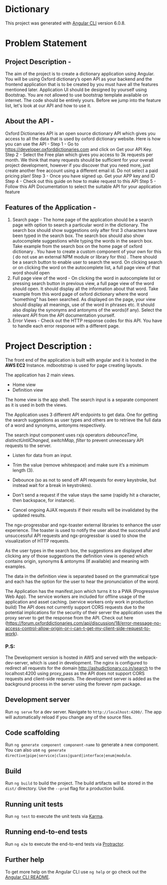 # Dictionary

This project was generated with [Angular CLI](https://github.com/angular/angular-cli) version 6.0.8.

# Problem Statement

## Project Description -
The aim of the project is to create a dictionary application using Angular. You will be
using Oxford dictionary’s open API as your backend and the frontend application that is
to be created by you must have all the features mentioned later. Application UI should
be designed by yourself using Bootstrap. You are not allowed to use bootstrap
template available on internet. The code should be entirely yours.
Before we jump into the feature list, let's look at our API and how to use it.
## About the API -
Oxford Dictionaries API is an open source dictionary API which gives you access to all
the data that is used by oxford dictionary website. Here is how you can use the API -
Step 1 - Go to https://developer.oxforddictionaries.com and click on Get your API Key.
Step 2 - Select the Free plan which gives you access to 3k requests per month. We
think that many requests should be sufficient for your overall project development,
however if you discover that you need more, just create another free account using a
different email id. Do not select a paid pricing plan!
Step 3 - Once you have signed up. Get your APP key and ID
Step 4 - Check out this guide on how to make request to this API
Step 5 - Follow this API Documentation to select the suitable API for your application
feature
## Features of the Application -
1) Search page - The home page of the application should be a search page with
option to search a particular word in the dictionary. The search box should show
suggestions only after first 3 characters have been typed in the search box. The
search box should also show autocomplete suggestions while typing the words in
the search box. Take example from the search box on the home page of oxford
dictionary . You have to create a custom component of your own for this ( do not
use an external NPM module or library for this) . There should be a search
button to enable user to search the word. On clicking search or on clicking the
word on the autocomplete list, a full page view of that word should open
2) Full page view of the word - On clicking the word in autocomplete list or
pressing search button in previous view, a full page view of the word should
open. It should display all the information about that word. Take example from
this word page of oxford dictionary where the word “something” has been
searched. As displayed on the page, your view should display all meanings, use
of the word in phrases etc. It should also display the synonyms and antonyms of
the words(if any). Select the relevant API from the API documentation yourself.
3) Error Views - Check out the HTTP response codes for this API. You have to
handle each error response with a different page.


# Project Description :
   The front end of the application is built with angular and it is hosted in the **AWS EC2** Instance. mdbootstrap is used for page creating layouts. 
  
   The application has 2 main views. 

 - Home view
 -  Definition view

 The home view is the app shell. The search input is a separate component as it is used in both the views. 

  The Application uses 3 different API endpoints to get data. One for getting the search suggestions as user types and others are to retrieve the full data of a word and synonyms, antonyms respectively.

   The search input component uses rxjs operators *debounceTime, distinctUntilChanged, switchMap, filter* to prevent unnecessary API requests to the server.

 - Listen for data from an input.

- Trim the value (remove whitespace) and make sure it’s a minimum length (3).
- Debounce (so as not to send off API requests for every keystroke, but instead wait for a break in keystrokes).
- Don’t send a request if the value stays the same (rapidly hit a character, then backspace, for instance).
- Cancel ongoing AJAX requests if their results will be invalidated by the updated results.

  
The ngx-progressbar and ngx-toaster external libraries to enhance the user experience. The toaster is used to notify the user about the successful and unsuccessful API requests and ngx-progressbar is used to show the visualization of HTTP requests.

   As the user types in the search box, the suggestions are displayed after clicking any of those suggestions the definition view is opened which contains origin, synonyms & antonyms (If available) and meaning with examples.

The data in the definition view is separated based on the grammatical type and each has the option for the user to hear the pronunciation of the word.

   The Application has the manifest.json which turns it to a PWA (Progressive Web App). The service workers are included for offline usage of the application and asset caching. (service workers only work in production build)
    The API does not currently support CORS requests due to the potential implications for the security of their server the application uses the proxy server to get the response from the API. Check out here 
(https://forum.oxforddictionaries.com/api/discussion/18/error-message-no-access-control-allow-origin-or-i-can-t-get-my-client-side-request-to-work).

### P.S:
The Development version is hosted in AWS and served with the webpack-dev-server, which is used in development. The nginx is configured to redirect all requests for the domain http://ashudictionary.co.in/search  to the localhost:4200 using proxy_pass as the API does not support CORS requests and client-side requests. The development server is added as the background process in the server using the forever npm package.


## Development server

Run `ng serve` for a dev server. Navigate to `http://localhost:4200/`. The app will automatically reload if you change any of the source files.

## Code scaffolding

Run `ng generate component component-name` to generate a new component. You can also use `ng generate directive|pipe|service|class|guard|interface|enum|module`.

## Build

Run `ng build` to build the project. The build artifacts will be stored in the `dist/` directory. Use the `--prod` flag for a production build.

## Running unit tests

Run `ng test` to execute the unit tests via [Karma](https://karma-runner.github.io).

## Running end-to-end tests

Run `ng e2e` to execute the end-to-end tests via [Protractor](http://www.protractortest.org/).

## Further help

To get more help on the Angular CLI use `ng help` or go check out the [Angular CLI README](https://github.com/angular/angular-cli/blob/master/README.md).
